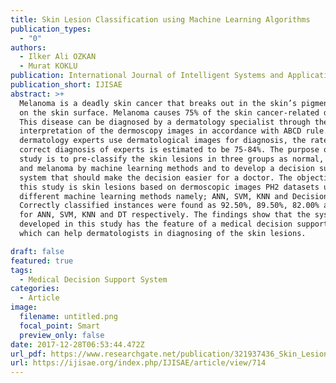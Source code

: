 ```yaml
---
title: Skin Lesion Classification using Machine Learning Algorithms
publication_types:
  - "0"
authors:
  - Ilker Ali OZKAN
  - Murat KOKLU
publication: International Journal of Intelligent Systems and Applications in Engineering
publication_short: IJISAE
abstract: >+
  Melanoma is a deadly skin cancer that breaks out in the skin’s pigment cells
  on the skin surface. Melanoma causes 75% of the skin cancer-related deaths.
  This disease can be diagnosed by a dermatology specialist through the
  interpretation of the dermoscopy images in accordance with ABCD rule. Even if
  dermatology experts use dermatological images for diagnosis, the rate of the
  correct diagnosis of experts is estimated to be 75-84%. The purpose of this
  study is to pre-classify the skin lesions in three groups as normal, abnormal
  and melanoma by machine learning methods and to develop a decision support
  system that should make the decision easier for a doctor. The objective of
  this study is skin lesions based on dermoscopic images PH2 datasets using 4
  different machine learning methods namely; ANN, SVM, KNN and Decision Tree.
  Correctly classified instances were found as 92.50%, 89.50%, 82.00% and 90.00%
  for ANN, SVM, KNN and DT respectively. The findings show that the system
  developed in this study has the feature of a medical decision support system
  which can help dermatologists in diagnosing of the skin lesions.

draft: false
featured: true
tags:
  - Medical Decision Support System
categories:
  - Article
image:
  filename: untitled.png
  focal_point: Smart
  preview_only: false
date: 2017-12-28T06:53:44.472Z
url_pdf: https://www.researchgate.net/publication/321937436_Skin_Lesion_Classification_using_Machine_Learning_Algorithms
url: https://ijisae.org/index.php/IJISAE/article/view/714
---
```

